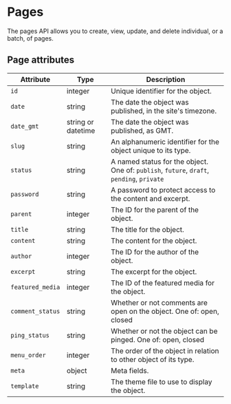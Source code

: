 # Pages #

The pages API allows you to create, view, update, and delete individual, or a batch, of pages.

## Page attributes ##

Attribute | Type | Description
--------- | ------- | -----------
`id` | integer | Unique identifier for the object.
`date` | string | The date the object was published, in the site's timezone.
`date_gmt` | string or datetime | The date the object was published, as GMT.
`slug` | string | An alphanumeric identifier for the object unique to its type.
`status` | string | A named status for the object. One of: `publish`, `future`, `draft`, `pending`, `private`
`password` | string | A password to protect access to the content and excerpt.
`parent` | integer | The ID for the parent of the object.
`title` | string | The title for the object.
`content` | string | The content for the object.
`author` | integer | The ID for the author of the object.
`excerpt` | string | The excerpt for the object.
`featured_media` | integer | The ID of the featured media for the object.
`comment_status` | string | Whether or not comments are open on the object. One of: open, closed
`ping_status` | string | Whether or not the object can be pinged. One of: open, closed
`menu_order` | integer | The order of the object in relation to other object of its type.
`meta` | object | Meta fields.
`template` | string | The theme file to use to display the object.
